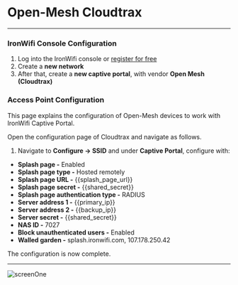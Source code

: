# **Open-Mesh Cloudtrax**

---

### IronWifi Console Configuration

1. Log into the IronWifi console or [register for free](https://console.ironwifi.com/register)
2. Create a **new network**
3. After that, create a **new captive portal**, with vendor **Open Mesh (Cloudtrax)**

### Access Point Configuration

This page explains the configuration of Open-Mesh devices to work with IronWifi Captive Portal.

Open the configuration page of Cloudtrax and navigate as follows. 

1. Navigate to **Configure -> SSID** and under **Captive Portal**, configure with:

- **Splash page -** Enabled
- **Splash page type -** Hosted remotely
- **Splash page URL -** {{splash_page_url}}
- **Splash page secret -** {{shared_secret}}
- **Splash page authentication type -** RADIUS
- **Server address 1 -** {{primary_ip}}
- **Server address 2 -** {{backup_ip}}
- **Server secret -** {{shared_secret}}
- **NAS ID -** 7027
- **Block unauthenticated users -** Enabled
- **Walled garden -** splash.ironwifi.com, 107.178.250.42

The configuration is now complete.

---

![screenOne](https://raw.githubusercontent.com/IronWifi/docs/master/configuration-guides/open_mesh_cloudtrax/OMC.png)
